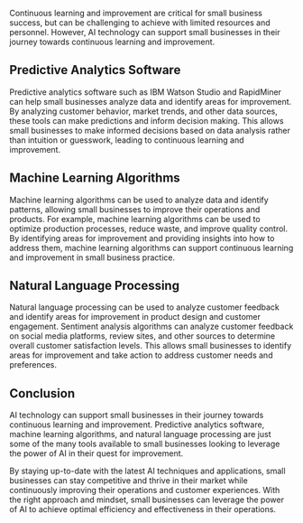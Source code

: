 
Continuous learning and improvement are critical for small business success, but can be challenging to achieve with limited resources and personnel. However, AI technology can support small businesses in their journey towards continuous learning and improvement.

Predictive Analytics Software
-----------------------------

Predictive analytics software such as IBM Watson Studio and RapidMiner can help small businesses analyze data and identify areas for improvement. By analyzing customer behavior, market trends, and other data sources, these tools can make predictions and inform decision making. This allows small businesses to make informed decisions based on data analysis rather than intuition or guesswork, leading to continuous learning and improvement.

Machine Learning Algorithms
---------------------------

Machine learning algorithms can be used to analyze data and identify patterns, allowing small businesses to improve their operations and products. For example, machine learning algorithms can be used to optimize production processes, reduce waste, and improve quality control. By identifying areas for improvement and providing insights into how to address them, machine learning algorithms can support continuous learning and improvement in small business practice.

Natural Language Processing
---------------------------

Natural language processing can be used to analyze customer feedback and identify areas for improvement in product design and customer engagement. Sentiment analysis algorithms can analyze customer feedback on social media platforms, review sites, and other sources to determine overall customer satisfaction levels. This allows small businesses to identify areas for improvement and take action to address customer needs and preferences.

Conclusion
----------

AI technology can support small businesses in their journey towards continuous learning and improvement. Predictive analytics software, machine learning algorithms, and natural language processing are just some of the many tools available to small businesses looking to leverage the power of AI in their quest for improvement.

By staying up-to-date with the latest AI techniques and applications, small businesses can stay competitive and thrive in their market while continuously improving their operations and customer experiences. With the right approach and mindset, small businesses can leverage the power of AI to achieve optimal efficiency and effectiveness in their operations.
